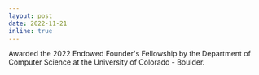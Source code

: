 ```yaml
---
layout: post
date: 2022-11-21
inline: true
---
```

Awarded the 2022 Endowed Founder's Fellowship by the Department of Computer Science at the University of Colorado - Boulder.

